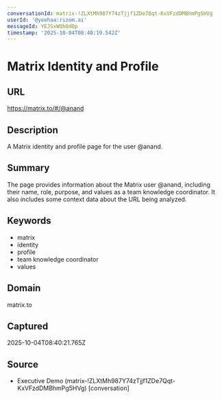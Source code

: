 ```yaml
---
conversationId: matrix-!ZLXtMh987Y74zTjjf1ZDe7Qqt-KxVFzdDMBhmPg5HVg
userId: '@yeehaa:rizom.ai'
messageId: YEJSxWQh8dQp
timestamp: '2025-10-04T08:40:19.542Z'
---
```

# Matrix Identity and Profile

## URL
https://matrix.to/#/@anand

## Description
A Matrix identity and profile page for the user @anand.

## Summary
The page provides information about the Matrix user @anand, including their name, role, purpose, and values as a team knowledge coordinator. It also includes some context data about the URL being analyzed.

## Keywords

- matrix
- identity
- profile
- team knowledge coordinator
- values

## Domain
matrix.to

## Captured
2025-10-04T08:40:21.765Z

## Source

- Executive Demo (matrix-!ZLXtMh987Y74zTjjf1ZDe7Qqt-KxVFzdDMBhmPg5HVg) [conversation]
